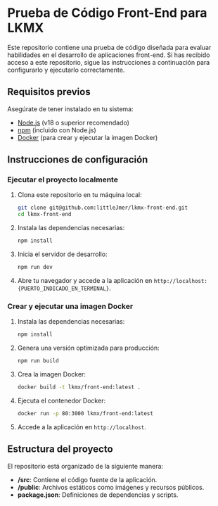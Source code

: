 # Prueba de Código Front-End para LKMX

Este repositorio contiene una prueba de código diseñada para evaluar habilidades en el desarrollo de aplicaciones front-end. Si has recibido acceso a este repositorio, sigue las instrucciones a continuación para configurarlo y ejecutarlo correctamente.

## Requisitos previos

Asegúrate de tener instalado en tu sistema:

- [Node.js](https://nodejs.org/) (v18 o superior recomendado)
- [npm](https://www.npmjs.com/) (incluido con Node.js)
- [Docker](https://www.docker.com/) (para crear y ejecutar la imagen Docker)

## Instrucciones de configuración

### Ejecutar el proyecto localmente

1. Clona este repositorio en tu máquina local:
   ```bash
   git clone git@github.com:littleJmer/lkmx-front-end.git
   cd lkmx-front-end
   ```

2. Instala las dependencias necesarias:
   ```bash
   npm install
   ```

3. Inicia el servidor de desarrollo:
   ```bash
   npm run dev
   ```

4. Abre tu navegador y accede a la aplicación en `http://localhost:{PUERTO_INDICADO_EN_TERMINAL}`.

### Crear y ejecutar una imagen Docker

1. Instala las dependencias necesarias:
   ```bash
   npm install
   ```

2. Genera una versión optimizada para producción:
   ```bash
   npm run build
   ```

3. Crea la imagen Docker:
   ```bash
   docker build -t lkmx/front-end:latest .
   ```

4. Ejecuta el contenedor Docker:
   ```bash
   docker run -p 80:3000 lkmx/front-end:latest
   ```

5. Accede a la aplicación en `http://localhost`.

## Estructura del proyecto

El repositorio está organizado de la siguiente manera:

- **/src**: Contiene el código fuente de la aplicación.
- **/public**: Archivos estáticos como imágenes y recursos públicos.
- **package.json**: Definiciones de dependencias y scripts.